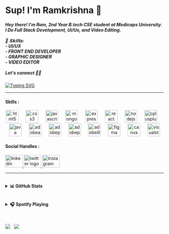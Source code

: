 # Sup! I'm Ramkrishna 👋
<h5 align="left">Hey there! I'm Ram, 2nd Year B.tech CSE student at Medicaps University. I Do Full Stack Development, Ui/Ux, and Video Editing.<br><br>🚀 𝗦𝗸𝗶𝗹𝗹𝘀:<br>- UI/UX<br>- FRONT END DEVELOPER<br>- GRAPHIC DESIGNER<br>- VIDEO EDITOR <br><br>Let's connect 🚀✨</h5>

###
[![Typing SVG](https://readme-typing-svg.demolab.com?font=Montserrat&weight=600&size=30&pause=1000&color=F71899&center=true&vCenter=true&random=false&width=450&height=100&lines=Full+Stack+Web+Developer;Graphic+Designer;Video+Editor;UI+%2F+UX)](https://git.io/typing-svg)


---


<h4>Skills :</h4>
<div align="center">
  <img src="https://cdn.jsdelivr.net/gh/devicons/devicon/icons/html5/html5-original.svg" height="40" alt="html5 logo"  />
  <img width="15" />
  <img src="https://cdn.jsdelivr.net/gh/devicons/devicon/icons/css3/css3-original.svg" height="40" alt="css3 logo"  />
  <img width="15" />
  <img src="https://cdn.jsdelivr.net/gh/devicons/devicon/icons/javascript/javascript-original.svg" height="40" alt="javascript logo"  />
  <img width="15" />
  <img src="https://cdn.jsdelivr.net/gh/devicons/devicon/icons/mongodb/mongodb-original.svg" height="40" alt="mongodb logo"  />
  <img width="15" />
  <img src="https://skillicons.dev/icons?i=express" height="40" alt="express logo"  />
  <img width="15" />
  <img src="https://cdn.simpleicons.org/react/61DAFB" height="40" alt="react logo"  />
  <img width="15" />
  <img src="https://cdn.simpleicons.org/nodedotjs/339933" height="40" alt="nodejs logo"  />
  <img width="15" />
  <img src="https://cdn.jsdelivr.net/gh/devicons/devicon/icons/cplusplus/cplusplus-original.svg" height="40" alt="cplusplus logo"  />
  <img width="15" />
  <img src="https://cdn.jsdelivr.net/gh/devicons/devicon/icons/java/java-original.svg" height="40" alt="java logo"  />
  <img width="15" />
  <img src="https://skillicons.dev/icons?i=ae" height="40" alt="adobeaftereffects logo"  />
  <img width="15" />
  <img src="https://skillicons.dev/icons?i=pr" height="40" alt="adobepremierepro logo"  />
  <img width="15" />
  <img src="https://skillicons.dev/icons?i=ps" height="40" alt="adobephotoshop logo"  />
  <img width="15" />
  <img src="https://skillicons.dev/icons?i=ai" height="40" alt="adobeillustrator logo"  />
  <img width="15" />
  <img src="https://skillicons.dev/icons?i=figma" height="40" alt="figma logo"  />
  <img width="15" />
  <img src="https://cdn.simpleicons.org/canva/00C4CC" height="40" alt="canva logo"  />
  <img width="15" />
  <img src="https://cdn.simpleicons.org/visualstudio/5C2D91" height="40" alt="visualstudio logo"  />
</div>


<h4>Social Handles :</h4>
<div align="left">
  <a href="https://www.linkedin.com/in/ramcodes/" target="_blank">
    <img src="https://raw.githubusercontent.com/maurodesouza/profile-readme-generator/master/src/assets/icons/social/linkedin/default.svg" width="55" height="40" alt="linkedin logo"  />
  </a>
  <a href="https://twitter.com/_hayy_ram" target="_blank">
    <img src="https://raw.githubusercontent.com/maurodesouza/profile-readme-generator/master/src/assets/icons/social/twitter/default.svg" width="55" height="40" alt="twitter logo"  />
  </a>
  <a href="https://www.instagram.com/izel_af" target="_blank">
    <img src="https://raw.githubusercontent.com/maurodesouza/profile-readme-generator/master/src/assets/icons/social/instagram/default.svg" width="55" height="40" alt="instagram logo"  />
  </a>
</div>

---

</br>
<details>
    <summary><b>📊 GitHub Stats</b></summary><br/>

<!--START_SECTION:activity-->
<p align="center">
   <a href="https://github.com/ramxcodes">
        <img alt="Ramkrishna Swarnkar streak" src="https://streak-stats.demolab.com?user=ramxcodes&theme=radical&border_radius=2.5"/>
   </a>
</p>

<p align="center">
<a href="https://github.com/ramxcodes">
        <img alt="Ramkrishna Swarnkar streak" src="https://readme-stats.warengonzaga.com/api?username=ramxcodes&show_icons=true&count_private=true&theme=radical" width="400px"/>
</a>

<a href="https://github.com/ramxcodes">
        <img alt="Ramkrishna Swarnkar streak" src="https://readme-stats.warengonzaga.com/api/top-langs?username=ramxcodes&layout=compact&theme=radical" width="400px"/>
</a>
</p>

<!--END_SECTION:activity-->
</details>

<br/>
<br/>

<details>
    <summary><b>🎧 Spotify Playing</b></summary><br/>

[![Old is <3](https://img.shields.io/badge/Old%20is%20<3-%231DB954.svg?&style=flat-square&logo=spotify&logoColor=white)](https://open.spotify.com/playlist/5XbcgpfEethrDshcp9occZ?si=M4cdrd__QheKI5QSgFjaoA&pi=a-VF69DU7IRnKa) [![Melody Makeout](https://img.shields.io/badge/Melody%20Makeout-%231DB954.svg?&style=flat-square&logo=spotify&logoColor=white)](https://open.spotify.com/playlist/7dOvGkWIQkrOBM8vHLBoHV?si=klRu5EGYQ2up7kRRN1BgPw&pi=a-4rJ17rg-SrGC)

[![Spotify](https://my-readme-spotify.vercel.app/api/spotify?background_color=0d1117&border_color=ffffff)](https://open.spotify.com/user/31mqfob6otggcsnvudnfr6ebmxda)

</details>

<br/>

<br/>

<a href="https://www.twitter.com/_hayy_ram" target="_blank" rel="noreferrer"><img
src="https://img.shields.io/twitter/follow/ramxcodes?logo=twitter&style=for-the-badge&color=3382ed&labelColor=1c1917"
/></a>&nbsp;&nbsp;&nbsp;<a href="https://www.github.com/ramxcodes" target="_blank" rel="noreferrer"><img
src="https://img.shields.io/github/followers/ramxcodes?logo=github&style=for-the-badge&color=3382ed&labelColor=1c1917" /></a>
